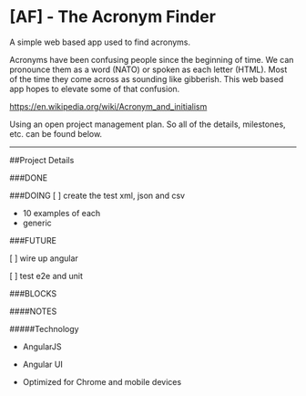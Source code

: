 [AF] - The Acronym Finder
=========================
A simple web based app used to find acronyms.

Acronyms have been confusing people since the beginning of time. We can pronounce them as a word (NATO) or spoken as each letter (HTML). Most of the time they come across as sounding like gibberish. This web based app hopes to elevate some of that confusion.

https://en.wikipedia.org/wiki/Acronym_and_initialism

Using an open project management plan. So all of the details, milestones, etc. can be found below.

---
##Project Details

###DONE

###DOING
[ ] create the test xml, json and csv

- 10 examples of each
- generic

###FUTURE

[ ] wire up angular

[ ] test e2e and unit

###BLOCKS

####NOTES

#####Technology
- AngularJS
- Angular UI

- Optimized for Chrome and mobile devices
